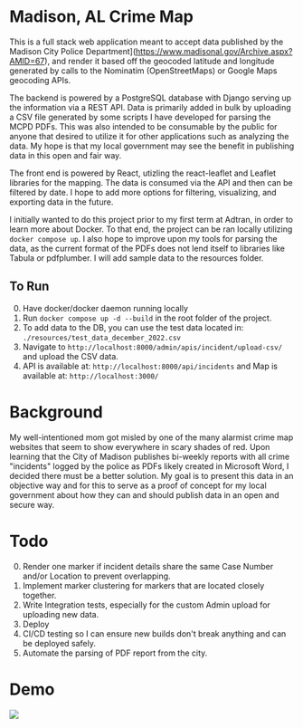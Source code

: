 # Madison, AL Crime Map
This is a full stack web application meant to accept data published by the Madison City Police Department](https://www.madisonal.gov/Archive.aspx?AMID=67), and render it based off the geocoded latitude and longitude generated by calls to the Nominatim (OpenStreetMaps) or Google Maps geocoding APIs. 

The backend is powered by a PostgreSQL database with Django serving up the information via a REST API. Data is primarily added in bulk by uploading a CSV file generated by some scripts I have developed for parsing the MCPD PDFs. This was also intended to be consumable by the public for anyone that desired to utilize it for other applications such as analyzing the data. My hope is that my local government may see the benefit in publishing data in this open and fair way.

The front end is powered by React, utizling the react-leaflet and Leaflet libraries for the mapping. The data is consumed via the API and then can be filtered by date. I hope to add more options for filtering, visualizing, and exporting data in the future.

I initially wanted to do this project prior to my first term at Adtran, in order to learn more about Docker. To that end, the project can be ran locally utilizing `docker compose up`. I also hope to improve upon my tools for parsing the data, as the current format of the PDFs does not lend itself to libraries like Tabula or pdfplumber. I will add sample data to the resources folder.

## To Run
0. Have docker/docker daemon running locally
1. Run `docker compose up -d --build` in the root folder of the project.
2. To add data to the DB, you can use the test data located in: `./resources/test_data_december_2022.csv`
3. Navigate to `http://localhost:8000/admin/apis/incident/upload-csv/` and upload the CSV data.
4. API is available at: `http://localhost:8000/api/incidents` and Map is available at: `http://localhost:3000/`

# Background 
My well-intentioned mom got misled by one of the many alarmist crime map websites that seem to show everywhere in scary shades of red. Upon learning that the City of Madison publishes bi-weekly reports with all crime "incidents" logged by the police as PDFs likely created in Microsoft Word, I decided there must be a better solution. My goal is to present this data in an objective way and for this to serve as a proof of concept for my local government about how they can and should publish data in an open and secure way.

# Todo
0. Render one marker if incident details share the same Case Number and/or Location to prevent overlapping.
1. Implement marker clustering for markers that are located closely together.
2. Write Integration tests, especially for the custom Admin upload for uploading new data.
3. Deploy
4. CI/CD testing so I can ensure new builds don't break anything and can be deployed safely.
5. Automate the parsing of PDF report from the city.

# Demo
![](https://github.com/dkolan/Madison-AL-Crime-Map/blob/main/resources/crimemap.gif)
